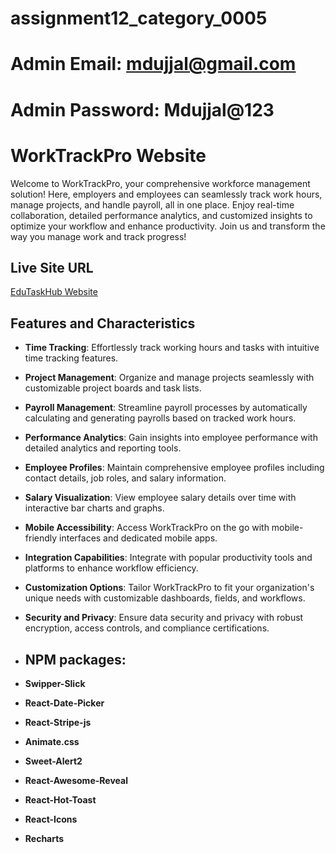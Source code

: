 # assignment12_category_0005

# Admin Email: mdujjal@gmail.com
# Admin Password: Mdujjal@123

# WorkTrackPro Website

Welcome to WorkTrackPro, your comprehensive workforce management solution! Here, employers and employees can seamlessly track work hours, manage projects, and handle payroll, all in one place. Enjoy real-time collaboration, detailed performance analytics, and customized insights to optimize your workflow and enhance productivity. Join us and transform the way you manage work and track progress!

## Live Site URL

[EduTaskHub Website](https://edutaskhub-80dcb.web.app//)

## Features and Characteristics

- **Time Tracking**: Effortlessly track working hours and tasks with intuitive time tracking features.
- **Project Management**: Organize and manage projects seamlessly with customizable project boards and task lists.
- **Payroll Management**: Streamline payroll processes by automatically calculating and generating payrolls based on tracked work hours.
- **Performance Analytics**: Gain insights into employee performance with detailed analytics and reporting tools.
- **Employee Profiles**: Maintain comprehensive employee profiles including contact details, job roles, and salary information.
- **Salary Visualization**: View employee salary details over time with interactive bar charts and graphs.
- **Mobile Accessibility**: Access WorkTrackPro on the go with mobile-friendly interfaces and dedicated mobile apps.
- **Integration Capabilities**: Integrate with popular productivity tools and platforms to enhance workflow efficiency.
- **Customization Options**: Tailor WorkTrackPro to fit your organization's unique needs with customizable dashboards, fields, and workflows.
- **Security and Privacy**: Ensure data security and privacy with robust encryption, access controls, and compliance certifications.

- ## NPM packages:
- **Swipper-Slick**
- **React-Date-Picker**
- **React-Stripe-js**
- **Animate.css**
- **Sweet-Alert2**
- **React-Awesome-Reveal**
- **React-Hot-Toast**
- **React-Icons**
- **Recharts**
